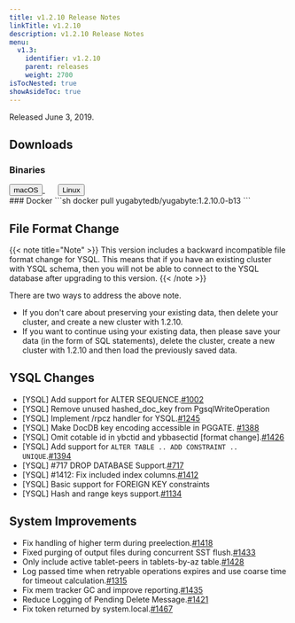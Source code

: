 ```yaml
---
title: v1.2.10 Release Notes
linkTitle: v1.2.10
description: v1.2.10 Release Notes
menu:
  v1.3:
    identifier: v1.2.10
    parent: releases
    weight: 2700
isTocNested: true
showAsideToc: true
---
```


Released June 3, 2019.

## Downloads
### Binaries
<a class="download-binary-link" href="https://downloads.yugabyte.com/yugabyte-ce-1.2.10.0-darwin.tar.gz">
  <button>
    <i class="fab fa-apple"></i><span class="download-text">macOS</span>
  </button>
</a>
&nbsp; &nbsp; &nbsp; 
<a class="download-binary-link" href="https://downloads.yugabyte.com/yugabyte-ce-1.2.10.0-linux.tar.gz">
  <button>
    <i class="fab fa-linux"></i><span class="download-text">Linux</span>
  </button>
</a>
<br />
### Docker
```sh
docker pull yugabytedb/yugabyte:1.2.10.0-b13
```

## File Format Change

{{< note title="Note" >}}
This version includes a backward incompatible file format change for YSQL. This means that if you have an existing cluster with YSQL schema, then you will not be able to connect to the YSQL database after upgrading to this version.
{{< /note >}}

There are two ways to address the above note.

* If you don't care about preserving your existing data, then delete your cluster, and create a new cluster with 1.2.10. 
* If you want to continue using your existing data, then please save your data (in the form of
  SQL statements), delete the cluster, create a new cluster with 1.2.10 and then load the previously saved data.

## YSQL Changes
* [YSQL] Add support for ALTER SEQUENCE.[#1002](https://github.com/YugaByte/yugabyte-db/issues/1002)
* [YSQL] Remove unused hashed_doc_key from PgsqlWriteOperation 
* [YSQL] Implement /rpcz handler for YSQL.[#1245](https://github.com/YugaByte/yugabyte-db/issues/1245)
* [YSQL] Make DocDB key encoding accessible in PGGATE.
  [#1388](https://github.com/YugaByte/yugabyte-db/issues/1388)
* [YSQL] Omit cotable id in ybctid and ybbasectid [format
  change].[#1426](https://github.com/YugaByte/yugabyte-db/issues/1426) 
* [YSQL] Add support for `ALTER TABLE .. ADD CONSTRAINT ..
  UNIQUE`.[#1394](https://github.com/YugaByte/yugabyte-db/issues/1394)
* [YSQL] #717 DROP DATABASE Support.[#717](https://github.com/YugaByte/yugabyte-db/issues/717)
* [YSQL] #1412: Fix included index
  columns.[#1412](https://github.com/YugaByte/yugabyte-db/issues/1412)
* [YSQL] Basic support for FOREIGN KEY constraints
* [YSQL] Hash and range keys support.[#1134](https://github.com/YugaByte/yugabyte-db/issues/1134)


## System Improvements
* Fix handling of higher term during
  preelection.[#1418](https://github.com/YugaByte/yugabyte-db/issues/1418)
* Fixed purging of output files during concurrent SST
  flush.[#1433](https://github.com/YugaByte/yugabyte-db/issues/1433)
* Only include active tablet-peers in tablets-by-az
  table.[#1428](https://github.com/YugaByte/yugabyte-db/issues/1428)
* Log passed time when retryable operations expires and use coarse time for timeout
   calculation.[#1315](https://github.com/YugaByte/yugabyte-db/issues/1315)
* Fix mem tracker GC and improve
  reporting.[#1435](https://github.com/YugaByte/yugabyte-db/issues/1435)
* Reduce Logging of Pending Delete
  Message.[#1421](https://github.com/YugaByte/yugabyte-db/issues/1421)
* Fix token returned by system.local.[#1467](https://github.com/YugaByte/yugabyte-db/issues/1467)

